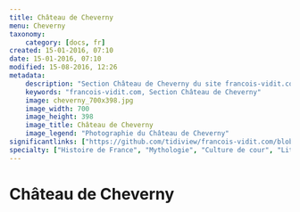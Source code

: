 ```yaml
---
title: Château de Cheverny
menu: Cheverny
taxonomy:
    category: [docs, fr]
created: 15-01-2016, 07:10
date: 15-01-2016, 07:10
modified: 15-08-2016, 12:26
metadata:
    description: "Section Château de Cheverny du site francois-vidit.com"
    keywords: "francois-vidit.com, Section Château de Cheverny"
    image: cheverny_700x398.jpg
    image_width: 700
    image_height: 398
    image_title: Château de Cheverny
    image_legend: "Photographie du Château de Cheverny"
significantlinks: ["https://github.com/tidiview/francois-vidit.com/blob/develop/user/sites/docs/pages/01.reference/chateaux-de-la-loire/cheverny/chapter.fr.md"]
specialty: ["Histoire de France", "Mythologie", "Culture de cour", "Littérature de l'Empire Romain", "Littérature romaine impériale"]
---
```


# Château de Cheverny